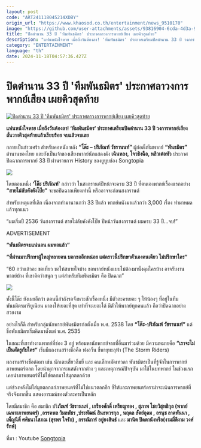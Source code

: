 ```yaml
---
layout: post
code: "ART241118045214XDBY"
origin_url: "https://www.khaosod.co.th/entertainment/news_9510170"
image: "https://github.com/user-attachments/assets/93816904-6cda-4d3a-996f-764ca6a07f69"
title: "ปิดตำนาน 33 ปี 'ทีมพันธมิตร' ประกาศลาวงการพากย์เสียง เผยคิวสุดท้าย"
description: "แฟนหนังใจหาย เมื่อถึงวันต้องลา! 'ทีมพันธมิตร' ประกาศเตรียมปิดตำนาน 33 ปี วงการพากย์เสียง ลั่นวางคิวสุดท้ายแล้วเรียบร้อย จบแล้วจบเลย"
category: "ENTERTAINMENT"
language: "th"
date: 2024-11-18T04:57:36.427Z
---
```


# ปิดตำนาน 33 ปี 'ทีมพันธมิตร' ประกาศลาวงการพากย์เสียง เผยคิวสุดท้าย

[![ปิดตำนาน 33 ปี 'ทีมพันธมิตร' ประกาศลาวงการพากย์เสียง เผยคิวสุดท้าย](https://www.khaosod.co.th/wpapp/uploads/2024/11/sound1811673.jpg "ปิดตำนาน 33 ปี 'ทีมพันธมิตร' ประกาศลาวงการพากย์เสียง เผยคิวสุดท้าย")](https://www.khaosod.co.th/wpapp/uploads/2024/11/sound1811673.jpg)

**แฟนหนังใจหาย เมื่อถึงวันต้องลา! ‘ทีมพันธมิตร’ ประกาศเตรียมปิดตำนาน 33 ปี วงการพากย์เสียง ลั่นวางคิวสุดท้ายแล้วเรียบร้อย จบแล้วจบเลย**

กลายเป็นข่าวเศร้า สำหรับคอหนัง หลัง **“โต๊ะ – ปริภัณฑ์ วัชรานนท์”** ผู้ก่อตั้งทีมพากย์ **“พันธมิตร”** ตำนานของไทย และยังเป็นเจ้าของเสียงพากย์นักแสดงดัง **เฉินหลง, โจวชิงฉือ, หลิวเต๋อหัว** ประกาศปิดฉากการพากย์ 33 ปี ผ่านรายการ History ของยูทูบช่อง Songtopia

[![](https://www.khaosod.co.th/wpapp/uploads/2024/11/sound181167.jpg)](https://www.khaosod.co.th/wpapp/uploads/2024/11/sound181167.jpg)

โดยตอนหนึ่ง **‘โต๊ะ ปริภัณฑ์’** กล่าวว่า ในสงกรานต์ปีหน้าจะครบ 33 ปี ที่ตนเองพากย์เรื่องแรกอย่าง **“สายไม่ลับคังคังโป๊ย”** จะขอปิดฉากเพียงเท่านี้ หรืออาจจะก่อนสงกรานต์

สำหรับเหตุผลที่เลิก เนื่องจากทำมานานกว่า 33 ปีแล้ว พากย์หนังมาแล้วกว่า 3,000 เรื่อง ทำมาหมดแล้วทุกแนว

“ผมเริ่มปี 2536 วันสงกรานต์ สายไม่ลับคังคังโป๊ย ปีหน้าวันสงกรานต์ ผมครบ 33 ปี…จบ!”

ADVERTISEMENT

**“พันธมิตรจบแน่นอน ผมพอแล้ว”**

**“ที่ผ่านมาปรึกษาผู้ใหญ่หลายคน บอกขออีกหน่อย แต่คราวนี้ปรึกษาตัวเองคนเดียว ไม่ปรึกษาใคร”**

“60 กว่าแล้วอะ ขอเที่ยว ขอให้สบายใจบ้าง ขอพากย์หนังแบบไม่ต้องมานั่งคุมใครบ้าง อาจรับงานพากย์บ้าง ที่เขาคิดว่าสนุก ๆ แต่สำหรับทีมพันธมิตร คือ ปิดฉาก”

[![](https://www.khaosod.co.th/wpapp/uploads/2024/11/sound181167-4.jpg)](https://www.khaosod.co.th/wpapp/uploads/2024/11/sound181167-4.jpg)

ทั้งนี้โต๊ะ ยังเผยอีกว่า ตอนนี้กำลังรอจังหวะสักเรื่องหนึ่ง มีตัวละครเยอะ ๆ ให้น้องๆ ที่อยู่ในทีมพันธมิตรมารียูเนียน มาลงให้เยอะที่สุด เท่าที่จะเยอะได้ มีตัวให้พากย์ทุกคนแล้ว ถือว่าปิดฉากอย่างสวยงาม

อย่างไรก็ดี สำหรับกลุ่มนักพากย์พันธมิตรก่อตั้งเมื่อ พ.ศ. 2538 โดย **“โต๊ะ-ปริภัณฑ์ วัชรานนท์”** แต่ชื่อพันธมิตรเริ่มคิดมาตั้งแต่ พ.ศ. 2535

ในขณะที่เขาทำงานพากย์ที่ช่อง 3 อยู่ พร้อมหานักพากย์จากที่อื่นมาร่วมด้วย มีความหมายคือ **“เราจะไม่เป็นศัตรูกับใคร”** เริ่มมีผลงานสร้างชื่อคือ ฟงอวิ๋น ขี่พายุทะลุฟ้า (The Storm Riders)

ผลงานสร้างชื่อต่อมา เช่น นักเตะเสี้ยวลิ้มยี่ และ คนเล็กหมัดเทวดา พันธมิตรเป็นที่รู้จักในการพากย์ภาพยนตร์ตลก โดยนำมุกจากกระแสดังจากต่าง ๆ และเหตุการณ์ปัจจุบัน มาใช้ในบทพากย์ ในช่วงแรกเคยนำภาพยนตร์ที่ไม่ใช่ตลกมาใส่มุกตลกด้วย

แต่ช่วงหลังไม่ใส่มุกตลกแก่ภาพยนตร์ที่ไม่ใช่แนวตลกอีก ซีรีส์และภาพยนตร์ดราม่าจะเน้นการพากย์ที่จริงจังมากขึ้น แสดงอารมณ์ของตัวละครเป็นหลัก

โดยมีสมาชิก คือ สมาชิก ปริ**ภัณฑ์ วัชรานนท์ , เกรียงศักดิ์ เหรียญทอง , สุภาพ ไชยวิสุทธิกุล (พากย์เฉพาะภาพยนตร์) ,อรรคพล วิมลพัชร ,ประพัฒน์ สินธพวรกุล , นฤดล สัตย์อุดม , อรนุช ลาดพันนา , เพ็ญนีติ์ ศศิธนาโสภณ (สุรพร ใจรัก) , กรรณิการ์ อยู่ยงสินธ์** และ **มานิต ปิดตานังหรือ(งามมี่ดีงาม วงศ์รักษ์)**



ที่มา : Youtube [Songtopia](https://www.youtube.com/watch?v=sd2DzAVVIKg)

